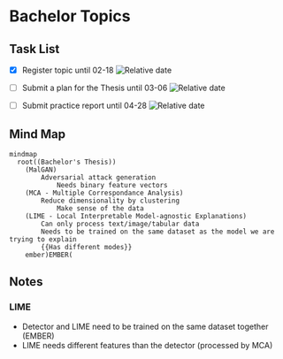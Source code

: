 # Bachelor Topics

## Task List

- [x] Register topic until 02-18 ![Relative date](https://img.shields.io/date/1739915999?style=flat&label=Due&cacheSeconds=3600)
- [ ] Submit a plan for the Thesis until 03-06 ![Relative date](https://img.shields.io/date/1741212000?style=flat&label=Due&cacheSeconds=3600)

- [ ] Submit practice report until 04-28 ![Relative date](https://img.shields.io/date/1745787600?label=Due&cacheSeconds=3600)


## Mind Map

```mermaid
mindmap
  root((Bachelor's Thesis))
    (MalGAN)
        Adversarial attack generation
            Needs binary feature vectors
    (MCA - Multiple Correspondance Analysis)
        Reduce dimensionality by clustering
            Make sense of the data
    (LIME - Local Interpretable Model-agnostic Explanations)
        Can only process text/image/tabular data
        Needs to be trained on the same dataset as the model we are trying to explain
        {{Has different modes}}
    ember)EMBER(
```

## Notes

### LIME

- Detector and LIME need to be trained on the same dataset together (EMBER)
- LIME needs different features than the detector (processed by MCA)
